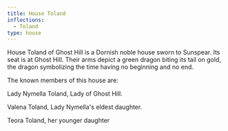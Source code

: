 ```yaml
---
title: House Toland
inflections:
  - Toland
type: house
---
```


House Toland of Ghost Hill is a Dornish noble house sworn to Sunspear. Its seat is at Ghost Hill. Their arms depict a green dragon biting its tail on gold, the dragon symbolizing the time having no beginning and no end.

The known members of this house are:

Lady Nymella Toland, Lady of Ghost Hill.

Valena Toland, Lady Nymella's eldest daughter.

Teora Toland, her younger daughter


